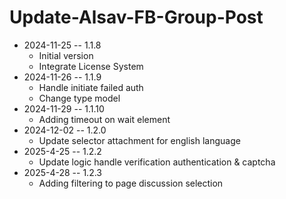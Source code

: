 # Update-Alsav-FB-Group-Post

* 2024-11-25 -- 1.1.8
  * Initial version
  * Integrate License System
* 2024-11-26 -- 1.1.9
  * Handle initiate failed auth
  * Change type model
* 2024-11-29 -- 1.1.10
  * Adding timeout on wait element
* 2024-12-02 -- 1.2.0
  * Update selector attachment for english language
* 2025-4-25 -- 1.2.2
  * Update logic handle verification authentication & captcha
* 2025-4-28 -- 1.2.3
  * Adding filtering to page discussion selection

